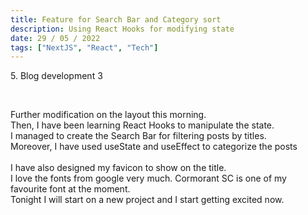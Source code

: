 ```yaml
---
title: Feature for Search Bar and Category sort
description: Using React Hooks for modifying state
date: 29 / 05 / 2022
tags: ["NextJS", "React", "Tech"]
---
```


<p>5. Blog development 3</p>

<br/>
<p>Further modification on the layout this morning. <br/>
Then, I have been learning React Hooks to manipulate the state.<br/>
I managed to create the Search Bar for filtering posts by titles.<br/>
Moreover, I have used useState and useEffect to categorize the posts<br/>
<br/>
I have also designed my favicon to show on the title.<br/>
I love the fonts from google very much. Cormorant SC is one of my favourite font at the moment.<br/>
Tonight I will start on a new project and I start getting excited now.
</p>
